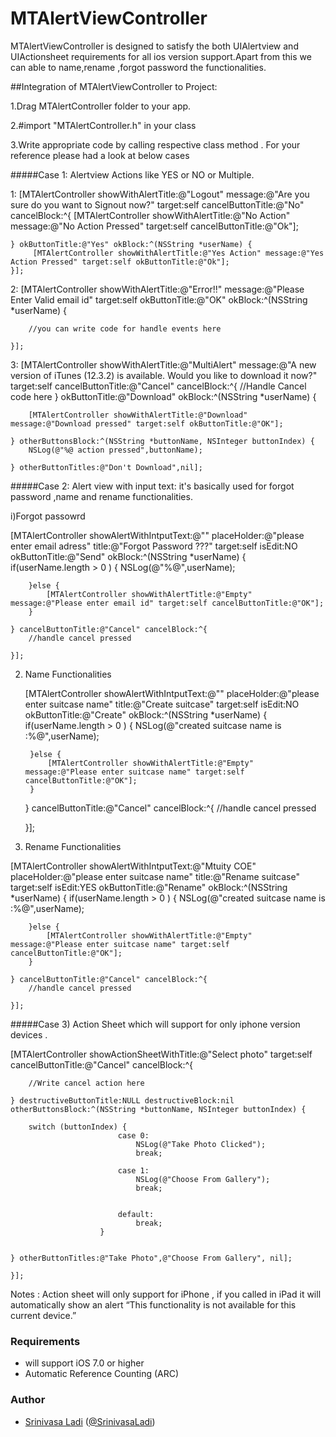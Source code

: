# MTAlertViewController

MTAlertViewController is designed to satisfy the both UIAlertview and UIActionsheet requirements for all ios version support.Apart from this we can able to name,rename ,forgot password the functionalities.

##Integration of MTAlertViewController to Project:

1.Drag MTAlertController folder to your app.

2.#import "MTAlertController.h" in your class

3.Write appropriate code by calling respective class method .
For your reference please had a look at below cases


#####Case 1: Alertview Actions like YES or NO or Multiple.


 1: [MTAlertController showWithAlertTitle:@"Logout" message:@"Are you sure do you want to Signout now?" target:self cancelButtonTitle:@"No" cancelBlock:^{
        [MTAlertController showWithAlertTitle:@"No Action" message:@"No Action Pressed" target:self cancelButtonTitle:@"Ok"];
        
    } okButtonTitle:@"Yes" okBlock:^(NSString *userName) {
         [MTAlertController showWithAlertTitle:@"Yes Action" message:@"Yes Action Pressed" target:self okButtonTitle:@"Ok"];
    }];


2:  [MTAlertController showWithAlertTitle:@"Error!!" message:@"Please Enter Valid email id" target:self okButtonTitle:@"OK" okBlock:^(NSString *userName) {
       
        //you can write code for handle events here
        
    }];


3:   [MTAlertController showWithAlertTitle:@"MultiAlert" message:@"A new version of iTunes (12.3.2) is available. Would you like to download it now?" target:self cancelButtonTitle:@"Cancel" cancelBlock:^{
        //Handle Cancel code here
    } okButtonTitle:@"Download" okBlock:^(NSString *userName) {
        
        [MTAlertController showWithAlertTitle:@"Download" message:@"Download pressed" target:self okButtonTitle:@"OK"];
        
    } otherButtonsBlock:^(NSString *buttonName, NSInteger buttonIndex) {
        NSLog(@"%@ action pressed",buttonName);
        
    } otherButtonTitles:@"Don't Download",nil];



#####Case 2: Alert view with input text: it's basically used for  forgot password ,name and rename functionalities.

i)Forgot passowrd

  [MTAlertController showAlertWithIntputText:@"" placeHolder:@"please enter email adress" title:@"Forgot Password ???"  target:self isEdit:NO  okButtonTitle:@"Send" okBlock:^(NSString *userName) {
        if(userName.length > 0 ) {
            NSLog(@"%@",userName);
            
        }else {
            [MTAlertController showWithAlertTitle:@"Empty" message:@"Please enter email id" target:self cancelButtonTitle:@"OK"];
        }
        
    } cancelButtonTitle:@"Cancel" cancelBlock:^{
        //handle cancel pressed
        
    }];

2) Name Functionalities 

    [MTAlertController showAlertWithIntputText:@"" placeHolder:@"please enter suitcase name" title:@"Create suitcase"  target:self isEdit:NO okButtonTitle:@"Create" okBlock:^(NSString *userName) {
        if(userName.length > 0 ) {
            NSLog(@"created suitcase name is :%@",userName);
            
        }else {
            [MTAlertController showWithAlertTitle:@"Empty" message:@"Please enter suitcase name" target:self cancelButtonTitle:@"OK"];
        }

    } cancelButtonTitle:@"Cancel" cancelBlock:^{
        //handle cancel pressed

    }];


3) Rename Functionalities 

[MTAlertController showAlertWithIntputText:@"Mtuity COE" placeHolder:@"please enter suitcase name" title:@"Rename suitcase"  target:self isEdit:YES  okButtonTitle:@"Rename" okBlock:^(NSString *userName) {
        if(userName.length > 0 ) {
            NSLog(@"created suitcase name is :%@",userName);
            
        }else {
            [MTAlertController showWithAlertTitle:@"Empty" message:@"Please enter suitcase name" target:self cancelButtonTitle:@"OK"];
        }
        
    } cancelButtonTitle:@"Cancel" cancelBlock:^{
        //handle cancel pressed
        
    }];


#####Case 3) Action Sheet which will support for only iphone version devices .

 [MTAlertController showActionSheetWithTitle:@"Select photo" target:self cancelButtonTitle:@"Cancel" cancelBlock:^{
        
        //Write cancel action here
        
    } destructiveButtonTitle:NULL destructiveBlock:nil otherButtonsBlock:^(NSString *buttonName, NSInteger buttonIndex) {
        
        switch (buttonIndex) {
                            case 0:
                                NSLog(@"Take Photo Clicked");
                                break;
                
                            case 1:
                                NSLog(@"Choose From Gallery");
                                break;
                
                
                            default:
                                break;
                        }

        
    } otherButtonTitles:@"Take Photo",@"Choose From Gallery", nil];

    }];


Notes : Action sheet will only support for iPhone , if you called in iPad it will automatically show an alert “This functionality is not available for this current device.”

### Requirements

- will support iOS 7.0 or higher
- Automatic Reference Counting (ARC)

### Author

- [Srinivasa Ladi](https://github.com/SrinivasaLadi) ([@SrinivasaLadi](https://about.me/srinivasaladi))
